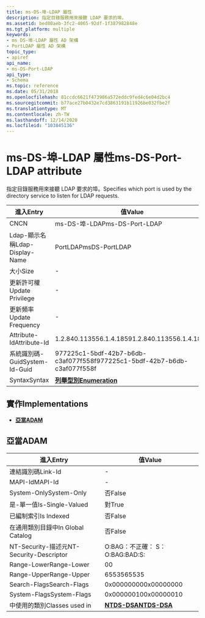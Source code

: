 ```yaml
---
title: ms-DS-埠-LDAP 屬性
description: 指定目錄服務用來接聽 LDAP 要求的埠。
ms.assetid: bed80aeb-3fc2-4065-92df-1f387982848e
ms.tgt_platform: multiple
keywords:
- ms DS-埠-LDAP 屬性 AD 架構
- PortLDAP 屬性 AD 架構
topic_type:
- apiref
api_name:
- ms-DS-Port-LDAP
api_type:
- Schema
ms.topic: reference
ms.date: 05/31/2018
ms.openlocfilehash: 81ccdc6621f473986a572eddc9fed4c6e04d2bc4
ms.sourcegitcommit: b77ace27b0432e7cd3863191b11926be032fbe2f
ms.translationtype: MT
ms.contentlocale: zh-TW
ms.lasthandoff: 12/14/2020
ms.locfileid: "103845136"
---
```

# <a name="ms-ds-port-ldap-attribute"></a><span data-ttu-id="887d3-105">ms-DS-埠-LDAP 屬性</span><span class="sxs-lookup"><span data-stu-id="887d3-105">ms-DS-Port-LDAP attribute</span></span>

<span data-ttu-id="887d3-106">指定目錄服務用來接聽 LDAP 要求的埠。</span><span class="sxs-lookup"><span data-stu-id="887d3-106">Specifies which port is used by the directory service to listen for LDAP requests.</span></span>



| <span data-ttu-id="887d3-107">進入</span><span class="sxs-lookup"><span data-stu-id="887d3-107">Entry</span></span> | <span data-ttu-id="887d3-108">值</span><span class="sxs-lookup"><span data-stu-id="887d3-108">Value</span></span> |
|-------------------|--------------------------------------|
| <span data-ttu-id="887d3-109">CN</span><span class="sxs-lookup"><span data-stu-id="887d3-109">CN</span></span>                | <span data-ttu-id="887d3-110">ms-DS-埠-LDAP</span><span class="sxs-lookup"><span data-stu-id="887d3-110">ms-DS-Port-LDAP</span></span>                      |
| <span data-ttu-id="887d3-111">Ldap-顯示名稱</span><span class="sxs-lookup"><span data-stu-id="887d3-111">Ldap-Display-Name</span></span> | <span data-ttu-id="887d3-112">PortLDAP</span><span class="sxs-lookup"><span data-stu-id="887d3-112">msDS-PortLDAP</span></span>                        |
| <span data-ttu-id="887d3-113">大小</span><span class="sxs-lookup"><span data-stu-id="887d3-113">Size</span></span>              | \-                                   |
| <span data-ttu-id="887d3-114">更新許可權</span><span class="sxs-lookup"><span data-stu-id="887d3-114">Update Privilege</span></span>  | \-                                   |
| <span data-ttu-id="887d3-115">更新頻率</span><span class="sxs-lookup"><span data-stu-id="887d3-115">Update Frequency</span></span>  | \-                                   |
| <span data-ttu-id="887d3-116">Attribute-Id</span><span class="sxs-lookup"><span data-stu-id="887d3-116">Attribute-Id</span></span>      | <span data-ttu-id="887d3-117">1.2.840.113556.1.4.1859</span><span class="sxs-lookup"><span data-stu-id="887d3-117">1.2.840.113556.1.4.1859</span></span>              |
| <span data-ttu-id="887d3-118">系統識別碼-Guid</span><span class="sxs-lookup"><span data-stu-id="887d3-118">System-Id-Guid</span></span>    | <span data-ttu-id="887d3-119">977225c1-5bdf-42b7-b6db-c3af077f558f</span><span class="sxs-lookup"><span data-stu-id="887d3-119">977225c1-5bdf-42b7-b6db-c3af077f558f</span></span> |
| <span data-ttu-id="887d3-120">Syntax</span><span class="sxs-lookup"><span data-stu-id="887d3-120">Syntax</span></span>            | [<span data-ttu-id="887d3-121">**列舉型別**</span><span class="sxs-lookup"><span data-stu-id="887d3-121">**Enumeration**</span></span>](s-enumeration.md) |



## <a name="implementations"></a><span data-ttu-id="887d3-122">實作</span><span class="sxs-lookup"><span data-stu-id="887d3-122">Implementations</span></span>

-   [<span data-ttu-id="887d3-123">**亞當**</span><span class="sxs-lookup"><span data-stu-id="887d3-123">**ADAM**</span></span>](#adam)

## <a name="adam"></a><span data-ttu-id="887d3-124">亞當</span><span class="sxs-lookup"><span data-stu-id="887d3-124">ADAM</span></span>



| <span data-ttu-id="887d3-125">進入</span><span class="sxs-lookup"><span data-stu-id="887d3-125">Entry</span></span> | <span data-ttu-id="887d3-126">值</span><span class="sxs-lookup"><span data-stu-id="887d3-126">Value</span></span> |
|------------------------|------------------------------------------|
| <span data-ttu-id="887d3-127">連結識別碼</span><span class="sxs-lookup"><span data-stu-id="887d3-127">Link-Id</span></span>                | \-                                       |
| <span data-ttu-id="887d3-128">MAPI-Id</span><span class="sxs-lookup"><span data-stu-id="887d3-128">MAPI-Id</span></span>                | \-                                       |
| <span data-ttu-id="887d3-129">System-Only</span><span class="sxs-lookup"><span data-stu-id="887d3-129">System-Only</span></span>            | <span data-ttu-id="887d3-130">否</span><span class="sxs-lookup"><span data-stu-id="887d3-130">False</span></span>                                    |
| <span data-ttu-id="887d3-131">是-單一值</span><span class="sxs-lookup"><span data-stu-id="887d3-131">Is-Single-Valued</span></span>       | <span data-ttu-id="887d3-132">對</span><span class="sxs-lookup"><span data-stu-id="887d3-132">True</span></span>                                     |
| <span data-ttu-id="887d3-133">已編制索引</span><span class="sxs-lookup"><span data-stu-id="887d3-133">Is Indexed</span></span>             | <span data-ttu-id="887d3-134">否</span><span class="sxs-lookup"><span data-stu-id="887d3-134">False</span></span>                                    |
| <span data-ttu-id="887d3-135">在通用類別目錄中</span><span class="sxs-lookup"><span data-stu-id="887d3-135">In Global Catalog</span></span>      | <span data-ttu-id="887d3-136">否</span><span class="sxs-lookup"><span data-stu-id="887d3-136">False</span></span>                                    |
| <span data-ttu-id="887d3-137">NT-Security-描述元</span><span class="sxs-lookup"><span data-stu-id="887d3-137">NT-Security-Descriptor</span></span> | <span data-ttu-id="887d3-138">O:BAG：不正確： S：</span><span class="sxs-lookup"><span data-stu-id="887d3-138">O:BAG:BAD:S:</span></span>                             |
| <span data-ttu-id="887d3-139">Range-Lower</span><span class="sxs-lookup"><span data-stu-id="887d3-139">Range-Lower</span></span>            | <span data-ttu-id="887d3-140">0</span><span class="sxs-lookup"><span data-stu-id="887d3-140">0</span></span>                                        |
| <span data-ttu-id="887d3-141">Range-Upper</span><span class="sxs-lookup"><span data-stu-id="887d3-141">Range-Upper</span></span>            | <span data-ttu-id="887d3-142">65535</span><span class="sxs-lookup"><span data-stu-id="887d3-142">65535</span></span>                                    |
| <span data-ttu-id="887d3-143">Search-Flags</span><span class="sxs-lookup"><span data-stu-id="887d3-143">Search-Flags</span></span>           | <span data-ttu-id="887d3-144">0x00000000</span><span class="sxs-lookup"><span data-stu-id="887d3-144">0x00000000</span></span>                               |
| <span data-ttu-id="887d3-145">System-Flags</span><span class="sxs-lookup"><span data-stu-id="887d3-145">System-Flags</span></span>           | <span data-ttu-id="887d3-146">0x00000010</span><span class="sxs-lookup"><span data-stu-id="887d3-146">0x00000010</span></span>                               |
| <span data-ttu-id="887d3-147">中使用的類別</span><span class="sxs-lookup"><span data-stu-id="887d3-147">Classes used in</span></span>        | [<span data-ttu-id="887d3-148">**NTDS-DSA**</span><span class="sxs-lookup"><span data-stu-id="887d3-148">**NTDS-DSA**</span></span>](c-ntdsdsa.md)<br/> |



 

 






